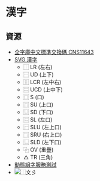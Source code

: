 # 漢字

## 資源
- [全字庫中文標準交換碼 CNS11643](http://www.cns11643.gov.tw/)
- [SVG 漢字](https://svghanzi.appspot.com/)
  - ⿰ LR (左右)
  - ⿱ UD (上下)
  - ⿲ LCR (左中右)
  - ⿳ UCD (上中下)
  - ⿴ S (口)
  - ⿵ SU (上口)
  - ⿶ SD (下口)
  - ⿷ SL (左口)
  - ⿸ SLU (左上口)
  - ⿹ SRU (右上口)
  - ⿺ SLD (左下口)
  - ⿻ OV (重疊)
  - △ TR (三角)
- [動態組字服務測試](https://zh.wikisource.org/wiki/User:Shoichi#.E6.90.AD.E8.BC.89.E6.96.BCmediawiki.E4.B8.8A.E7.9A.84.E6.B8.AC.E8.A9.A6)
- ![⿰文彡](https://tools.wmflabs.org/idsgen/⿰文彡.svg?字體=楷體)
